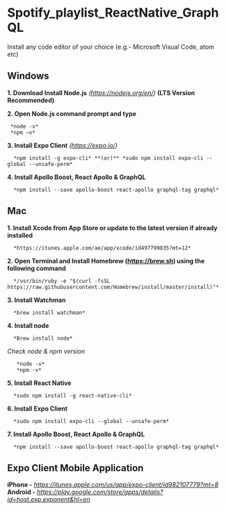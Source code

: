 # Spotify_playlist_ReactNative_GraphQL

Install any code editor of your choice (e.g.- Microsoft Visual Code, atom etc)


## Windows
**1. Download Install Node.js** *(https://nodejs.org/en/)* **(LTS Version Recommended)** <br/>

**2. Open Node.js command prompt and type**
```
 *node -v*
 *npm –v*
``` 
**3. Install Expo Client** *(https://expo.io/)*
```
  *npm install -g expo-cli* **(or)** *sudo npm install expo-cli --global --unsafe-perm*
```  
**4. Install Apollo Boost, React Apollo & GraphQL**
```
  *npm install --save apollo-boost react-apollo graphql-tag graphql*
```


## Mac
**1. Install Xcode from App Store or update to the latest version if already installed**
```
  *https://itunes.apple.com/ae/app/xcode/id497799835?mt=12*
```
**2. Open Terminal and Install Homebrew (https://brew.sh) using the following command**
```
  */usr/bin/ruby -e "$(curl -fsSL https://raw.githubusercontent.com/Homebrew/install/master/install)"*
```
**3. Install Watchman**
```
  *brew install watchman*
```
**4. Install node**
```
  *Brew install node*
```
 *Check node & npm version*
 ```
    *node -v*
    *npm -v*
 ```
**5. Install React Native**
```
  *sudo npm install -g react-native-cli*
```
**6. Install Expo Client**
```
  *sudo npm install expo-cli --global --unsafe-perm*
```
**7. Install Apollo Boost, React Apollo & GraphQL**
```
  *npm install --save apollo-boost react-apollo graphql-tag graphql*
```


## Expo Client Mobile Application
**iPhone -** *https://itunes.apple.com/us/app/expo-client/id982107779?mt=8*
**Android -** *https://play.google.com/store/apps/details?id=host.exp.exponent&hl=en*
